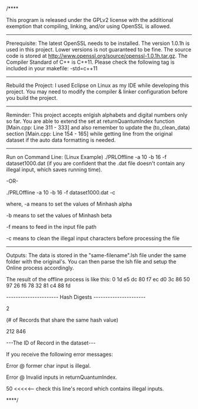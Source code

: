 /****

This program is released under the GPLv2 license with the additional exemption that compiling, linking, and/or using OpenSSL is allowed.

************
Prerequisite:
The latest OpenSSL needs to be installed. The version 1.0.1h is used in this project. Lower versions is not guaranteed to be fine. The source code is stored at http://www.openssl.org/source/openssl-1.0.1h.tar.gz.
The Compiler Standard of C++ is C++11. Please check the following tag is included in your makefile: -std=c++11

*******************
Rebuild the Project:
I used Eclipse on Linux as my IDE while developing this project. You may need to modify the compiler & linker configuration before you build the project. 

********
Reminder:
This project accepts enlgish alphabets and digital numbers only so far. You are able to extend the set at returnQuantumIndex function [Main.cpp: Line 311 - 333] and also remember to update the (to_clean_data) section [Main.cpp: Line 154 - 165] while getting line from the original dataset if the auto data formatting is needed.	

*******************
Run on Command Line:
(Linux Example) ./PRLOffline -a 10 -b 16 -f dataset1000.dat (if you are confident that the .dat file doesn't contain any illegal input, which saves running time).

-OR-

./PRLOffline -a 10 -b 16 -f dataset1000.dat -c

where,
-a means to set the values of Minhash alpha

-b means to set the values of Minhash beta

-f means to feed in the input file path

-c means to clean the illegal input characters before processing the file

*******
Outputs:
The data is stored in the "same-filename".lsh file under the same folder with the original's. You can then parse the lsh file and setup the Online process accordingly.

The result of the offline process is like this:
0 1d e5 dc 80 f7 ec d0 3c 86 50 97 26 f6 78 32 81 c4 88 fd

---------------------- Hash Digests ----------------------

2

(# of Records that share the same hash value)

212 846

---The ID of Record in the dataset---

If you receive the following error messages:

Error @ former char input is illegal.

Error @ Invalid inputs in returnQuantumIndex.

50 <<<<<-- check this line's record which contains illegal inputs.

****/

